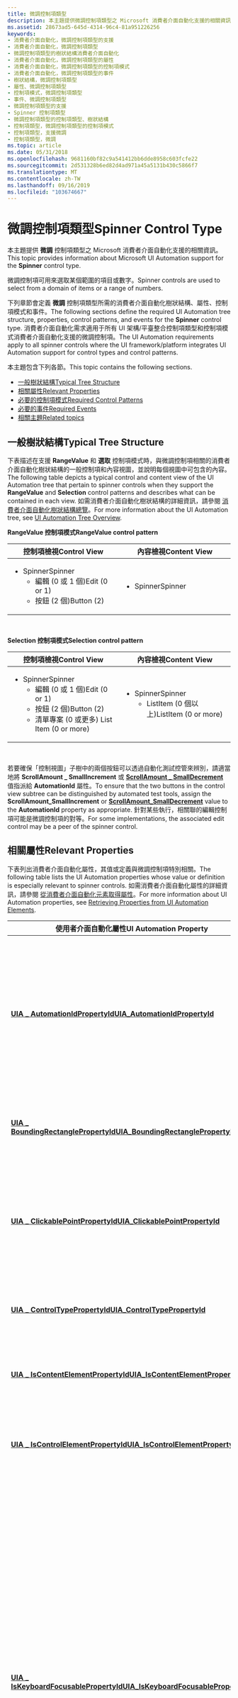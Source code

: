 ```yaml
---
title: 微調控制項類型
description: 本主題提供微調控制項類型之 Microsoft 消費者介面自動化支援的相關資訊。
ms.assetid: 28673ad5-645d-4314-96c4-81a951226256
keywords:
- 消費者介面自動化，微調控制項類型的支援
- 消費者介面自動化，微調控制項類型
- 微調控制項類型的樹狀結構消費者介面自動化
- 消費者介面自動化，微調控制項類型的屬性
- 消費者介面自動化，微調控制項類型的控制項模式
- 消費者介面自動化，微調控制項類型的事件
- 樹狀結構，微調控制項類型
- 屬性、微調控制項類型
- 控制項模式，微調控制項類型
- 事件、微調控制項類型
- 微調控制項類型的支援
- Spinner 控制項類型
- 微調控制項類型的控制項類型、樹狀結構
- 控制項類型，微調控制項類型的控制項模式
- 控制項類型，支援微調
- 控制項類型，微調
ms.topic: article
ms.date: 05/31/2018
ms.openlocfilehash: 9681160bf82c9a541412bb6dde8958c603fcfe22
ms.sourcegitcommit: 2d531328b6ed82d4ad971a45a5131b430c5866f7
ms.translationtype: MT
ms.contentlocale: zh-TW
ms.lasthandoff: 09/16/2019
ms.locfileid: "103674667"
---
```

# <a name="spinner-control-type"></a><span data-ttu-id="2869f-119">微調控制項類型</span><span class="sxs-lookup"><span data-stu-id="2869f-119">Spinner Control Type</span></span>

<span data-ttu-id="2869f-120">本主題提供 **微調** 控制項類型之 Microsoft 消費者介面自動化支援的相關資訊。</span><span class="sxs-lookup"><span data-stu-id="2869f-120">This topic provides information about Microsoft UI Automation support for the **Spinner** control type.</span></span>

<span data-ttu-id="2869f-121">微調控制項可用來選取某個範圍的項目或數字。</span><span class="sxs-lookup"><span data-stu-id="2869f-121">Spinner controls are used to select from a domain of items or a range of numbers.</span></span>

<span data-ttu-id="2869f-122">下列章節會定義 **微調** 控制項類型所需的消費者介面自動化樹狀結構、屬性、控制項模式和事件。</span><span class="sxs-lookup"><span data-stu-id="2869f-122">The following sections define the required UI Automation tree structure, properties, control patterns, and events for the **Spinner** control type.</span></span> <span data-ttu-id="2869f-123">消費者介面自動化需求適用于所有 UI 架構/平臺整合控制項類型和控制項模式消費者介面自動化支援的微調控制項。</span><span class="sxs-lookup"><span data-stu-id="2869f-123">The UI Automation requirements apply to all spinner controls where the UI framework/platform integrates UI Automation support for control types and control patterns.</span></span>

<span data-ttu-id="2869f-124">本主題包含下列各節。</span><span class="sxs-lookup"><span data-stu-id="2869f-124">This topic contains the following sections.</span></span>

-   [<span data-ttu-id="2869f-125">一般樹狀結構</span><span class="sxs-lookup"><span data-stu-id="2869f-125">Typical Tree Structure</span></span>](#typical-tree-structure)
-   [<span data-ttu-id="2869f-126">相關屬性</span><span class="sxs-lookup"><span data-stu-id="2869f-126">Relevant Properties</span></span>](#relevant-properties)
-   [<span data-ttu-id="2869f-127">必要的控制項模式</span><span class="sxs-lookup"><span data-stu-id="2869f-127">Required Control Patterns</span></span>](#required-control-patterns)
-   [<span data-ttu-id="2869f-128">必要的事件</span><span class="sxs-lookup"><span data-stu-id="2869f-128">Required Events</span></span>](#required-events)
-   [<span data-ttu-id="2869f-129">相關主題</span><span class="sxs-lookup"><span data-stu-id="2869f-129">Related topics</span></span>](#related-topics)

## <a name="typical-tree-structure"></a><span data-ttu-id="2869f-130">一般樹狀結構</span><span class="sxs-lookup"><span data-stu-id="2869f-130">Typical Tree Structure</span></span>

<span data-ttu-id="2869f-131">下表描述在支援 **RangeValue** 和 **選取** 控制項模式時，與微調控制項相關的消費者介面自動化樹狀結構的一般控制項和內容視圖，並說明每個視圖中可包含的內容。</span><span class="sxs-lookup"><span data-stu-id="2869f-131">The following table depicts a typical control and content view of the UI Automation tree that pertain to spinner controls when they support the **RangeValue** and **Selection** control patterns and describes what can be contained in each view.</span></span> <span data-ttu-id="2869f-132">如需消費者介面自動化樹狀結構的詳細資訊，請參閱 [消費者介面自動化樹狀結構總覽](uiauto-treeoverview.md)。</span><span class="sxs-lookup"><span data-stu-id="2869f-132">For more information about the UI Automation tree, see [UI Automation Tree Overview](uiauto-treeoverview.md).</span></span>

<span data-ttu-id="2869f-133">**RangeValue 控制項模式**</span><span class="sxs-lookup"><span data-stu-id="2869f-133">**RangeValue control pattern**</span></span>



<table>
<colgroup>
<col style="width: 50%" />
<col style="width: 50%" />
</colgroup>
<thead>
<tr class="header">
<th><span data-ttu-id="2869f-134">控制項檢視</span><span class="sxs-lookup"><span data-stu-id="2869f-134">Control View</span></span></th>
<th><span data-ttu-id="2869f-135">內容檢視</span><span class="sxs-lookup"><span data-stu-id="2869f-135">Content View</span></span></th>
</tr>
</thead>
<tbody>
<tr class="odd">
<td><ul>
<li><span data-ttu-id="2869f-136">Spinner</span><span class="sxs-lookup"><span data-stu-id="2869f-136">Spinner</span></span>
<ul>
<li><span data-ttu-id="2869f-137">編輯 (0 或 1 個)</span><span class="sxs-lookup"><span data-stu-id="2869f-137">Edit (0 or 1)</span></span></li>
<li><span data-ttu-id="2869f-138">按鈕 (2 個)</span><span class="sxs-lookup"><span data-stu-id="2869f-138">Button (2)</span></span></li>
</ul></li>
</ul></td>
<td><ul>
<li><span data-ttu-id="2869f-139">Spinner</span><span class="sxs-lookup"><span data-stu-id="2869f-139">Spinner</span></span></li>
</ul></td>
</tr>
</tbody>
</table>



 

<span data-ttu-id="2869f-140">**Selection 控制項模式**</span><span class="sxs-lookup"><span data-stu-id="2869f-140">**Selection control pattern**</span></span>



<table>
<colgroup>
<col style="width: 50%" />
<col style="width: 50%" />
</colgroup>
<thead>
<tr class="header">
<th><span data-ttu-id="2869f-141">控制項檢視</span><span class="sxs-lookup"><span data-stu-id="2869f-141">Control View</span></span></th>
<th><span data-ttu-id="2869f-142">內容檢視</span><span class="sxs-lookup"><span data-stu-id="2869f-142">Content View</span></span></th>
</tr>
</thead>
<tbody>
<tr class="odd">
<td><ul>
<li><span data-ttu-id="2869f-143">Spinner</span><span class="sxs-lookup"><span data-stu-id="2869f-143">Spinner</span></span>
<ul>
<li><span data-ttu-id="2869f-144">編輯 (0 或 1 個)</span><span class="sxs-lookup"><span data-stu-id="2869f-144">Edit (0 or 1)</span></span></li>
<li><span data-ttu-id="2869f-145">按鈕 (2 個)</span><span class="sxs-lookup"><span data-stu-id="2869f-145">Button (2)</span></span></li>
<li><span data-ttu-id="2869f-146">清單專案 (0 或更多) </span><span class="sxs-lookup"><span data-stu-id="2869f-146">List Item (0 or more)</span></span></li>
</ul></li>
</ul></td>
<td><ul>
<li><span data-ttu-id="2869f-147">Spinner</span><span class="sxs-lookup"><span data-stu-id="2869f-147">Spinner</span></span>
<ul>
<li><span data-ttu-id="2869f-148">ListItem (0 個以上)</span><span class="sxs-lookup"><span data-stu-id="2869f-148">ListItem (0 or more)</span></span></li>
</ul></li>
</ul></td>
</tr>
</tbody>
</table>



 

<span data-ttu-id="2869f-149">若要確保「控制視圖」子樹中的兩個按鈕可以透過自動化測試控管來辨別，請適當地將 **ScrollAmount \_ SmallIncrement** 或 [**ScrollAmount \_ SmallDecrement**](/windows/desktop/api/UIAutomationCore/ne-uiautomationcore-scrollamount) 值指派給 **AutomationId** 屬性。</span><span class="sxs-lookup"><span data-stu-id="2869f-149">To ensure that the two buttons in the control view subtree can be distinguished by automated test tools, assign the **ScrollAmount\_SmallIncrement** or [**ScrollAmount\_SmallDecrement**](/windows/desktop/api/UIAutomationCore/ne-uiautomationcore-scrollamount) value to the **AutomationId** property as appropriate.</span></span> <span data-ttu-id="2869f-150">針對某些執行，相關聯的編輯控制項可能是微調控制項的對等。</span><span class="sxs-lookup"><span data-stu-id="2869f-150">For some implementations, the associated edit control may be a peer of the spinner control.</span></span>

## <a name="relevant-properties"></a><span data-ttu-id="2869f-151">相關屬性</span><span class="sxs-lookup"><span data-stu-id="2869f-151">Relevant Properties</span></span>

<span data-ttu-id="2869f-152">下表列出消費者介面自動化屬性，其值或定義與微調控制項特別相關。</span><span class="sxs-lookup"><span data-stu-id="2869f-152">The following table lists the UI Automation properties whose value or definition is especially relevant to spinner controls.</span></span> <span data-ttu-id="2869f-153">如需消費者介面自動化屬性的詳細資訊，請參閱 [從消費者介面自動化元素取得屬性](uiauto-propertiesforclients.md)。</span><span class="sxs-lookup"><span data-stu-id="2869f-153">For more information about UI Automation properties, see [Retrieving Properties from UI Automation Elements](uiauto-propertiesforclients.md).</span></span>



| <span data-ttu-id="2869f-154">使用者介面自動化屬性</span><span class="sxs-lookup"><span data-stu-id="2869f-154">UI Automation Property</span></span>                                                                                              | <span data-ttu-id="2869f-155">值</span><span class="sxs-lookup"><span data-stu-id="2869f-155">Value</span></span>       | <span data-ttu-id="2869f-156">注意</span><span class="sxs-lookup"><span data-stu-id="2869f-156">Notes</span></span>                                                                                                                                                                                                                                                                                                                      |
|---------------------------------------------------------------------------------------------------------------------|-------------|----------------------------------------------------------------------------------------------------------------------------------------------------------------------------------------------------------------------------------------------------------------------------------------------------------------------------|
| [<span data-ttu-id="2869f-157">**UIA \_ AutomationIdPropertyId**</span><span class="sxs-lookup"><span data-stu-id="2869f-157">**UIA\_AutomationIdPropertyId**</span></span>](uiauto-automation-element-propids.md)                 | <span data-ttu-id="2869f-158">請參閱備註。</span><span class="sxs-lookup"><span data-stu-id="2869f-158">See notes.</span></span>  | <span data-ttu-id="2869f-159">這個屬性的值在消費者介面自動化樹狀結構的原始視圖中的所有對等元素之間必須是唯一的。</span><span class="sxs-lookup"><span data-stu-id="2869f-159">The value of this property must be unique among all peer elements in the raw view of the UI Automation tree.</span></span>                                                                                                                                                                                                               |
| [<span data-ttu-id="2869f-160">**UIA \_ BoundingRectanglePropertyId**</span><span class="sxs-lookup"><span data-stu-id="2869f-160">**UIA\_BoundingRectanglePropertyId**</span></span>](uiauto-automation-element-propids.md)       | <span data-ttu-id="2869f-161">請參閱備註。</span><span class="sxs-lookup"><span data-stu-id="2869f-161">See notes.</span></span>  | <span data-ttu-id="2869f-162">包含整個控制項的最外層矩形。</span><span class="sxs-lookup"><span data-stu-id="2869f-162">The outermost rectangle that contains the whole control.</span></span>                                                                                                                                                                                                                                                                   |
| [<span data-ttu-id="2869f-163">**UIA \_ ClickablePointPropertyId**</span><span class="sxs-lookup"><span data-stu-id="2869f-163">**UIA\_ClickablePointPropertyId**</span></span>](uiauto-automation-element-propids.md)             | <span data-ttu-id="2869f-164">請參閱備註。</span><span class="sxs-lookup"><span data-stu-id="2869f-164">See notes.</span></span>  | <span data-ttu-id="2869f-165">微調控制項可點選的點會將焦點置於控制項的編輯部分。</span><span class="sxs-lookup"><span data-stu-id="2869f-165">The spinner control's clickable point gives focus to the edit portion of the control.</span></span>                                                                                                                                                                                                                                      |
| [<span data-ttu-id="2869f-166">**UIA \_ ControlTypePropertyId**</span><span class="sxs-lookup"><span data-stu-id="2869f-166">**UIA\_ControlTypePropertyId**</span></span>](uiauto-automation-element-propids.md)                   | <span data-ttu-id="2869f-167">**Spinner**</span><span class="sxs-lookup"><span data-stu-id="2869f-167">**Spinner**</span></span> | <span data-ttu-id="2869f-168">此值與所有架構的值相同。</span><span class="sxs-lookup"><span data-stu-id="2869f-168">This value is the same for all frameworks.</span></span>                                                                                                                                                                                                                                                                                 |
| [<span data-ttu-id="2869f-169">**UIA \_ IsContentElementPropertyId**</span><span class="sxs-lookup"><span data-stu-id="2869f-169">**UIA\_IsContentElementPropertyId**</span></span>](uiauto-automation-element-propids.md)         | <span data-ttu-id="2869f-170">true</span><span class="sxs-lookup"><span data-stu-id="2869f-170">TRUE</span></span>        | <span data-ttu-id="2869f-171">微調控制項必須一律為內容。</span><span class="sxs-lookup"><span data-stu-id="2869f-171">The spinner control must always be content.</span></span>                                                                                                                                                                                                                                                                                |
| [<span data-ttu-id="2869f-172">**UIA \_ IsControlElementPropertyId**</span><span class="sxs-lookup"><span data-stu-id="2869f-172">**UIA\_IsControlElementPropertyId**</span></span>](uiauto-automation-element-propids.md)         | <span data-ttu-id="2869f-173">true</span><span class="sxs-lookup"><span data-stu-id="2869f-173">TRUE</span></span>        | <span data-ttu-id="2869f-174">微調控制項必須一律為控制項。</span><span class="sxs-lookup"><span data-stu-id="2869f-174">The spinner control must always be a control.</span></span>                                                                                                                                                                                                                                                                              |
| [<span data-ttu-id="2869f-175">**UIA \_ IsKeyboardFocusablePropertyId**</span><span class="sxs-lookup"><span data-stu-id="2869f-175">**UIA\_IsKeyboardFocusablePropertyId**</span></span>](uiauto-automation-element-propids.md)   | <span data-ttu-id="2869f-176">請參閱備註。</span><span class="sxs-lookup"><span data-stu-id="2869f-176">See notes.</span></span>  | <span data-ttu-id="2869f-177">如果控制項可接收鍵盤焦點，就必定支援此屬性。</span><span class="sxs-lookup"><span data-stu-id="2869f-177">If the control can receive keyboard focus, it must support this property.</span></span> <span data-ttu-id="2869f-178">微調控制項很少會取得焦點，但在這種情況下，焦點應該留在微調控制項本身，而不是子按鈕。</span><span class="sxs-lookup"><span data-stu-id="2869f-178">A spinner control rarely takes the focus, but when it does, the focus should remain on the spinner control itself, not on the child buttons.</span></span> <span data-ttu-id="2869f-179">使用者應該可以使用向上鍵和向下鍵來執行所有滾動動作。</span><span class="sxs-lookup"><span data-stu-id="2869f-179">The user should be able to perform all scrolling actions by using the UP ARROW and DOWN ARROW keys.</span></span> |
| [<span data-ttu-id="2869f-180">**UIA \_ LabeledByPropertyId**</span><span class="sxs-lookup"><span data-stu-id="2869f-180">**UIA\_LabeledByPropertyId**</span></span>](uiauto-automation-element-propids.md)                       | <span data-ttu-id="2869f-181">請參閱備註。</span><span class="sxs-lookup"><span data-stu-id="2869f-181">See notes.</span></span>  | <span data-ttu-id="2869f-182">微調控制項有靜態文字標籤。</span><span class="sxs-lookup"><span data-stu-id="2869f-182">Spinner controls have a static text label.</span></span>                                                                                                                                                                                                                                                                                 |
| [<span data-ttu-id="2869f-183">**UIA \_ LocalizedControlTypePropertyId**</span><span class="sxs-lookup"><span data-stu-id="2869f-183">**UIA\_LocalizedControlTypePropertyId**</span></span>](uiauto-automation-element-propids.md) | <span data-ttu-id="2869f-184">請參閱備註。</span><span class="sxs-lookup"><span data-stu-id="2869f-184">See notes.</span></span>  | <span data-ttu-id="2869f-185">對應至 **微調** 控制項類型的當地語系化字串。</span><span class="sxs-lookup"><span data-stu-id="2869f-185">Localized string corresponding to the **Spinner** control type.</span></span> <span data-ttu-id="2869f-186">針對 en-us 或英文 (美國) ，預設值為 "微調"。</span><span class="sxs-lookup"><span data-stu-id="2869f-186">The default value is "spinner" for en-US or English (United States).</span></span>                                                                                                                                                                                       |
| [<span data-ttu-id="2869f-187">**UIA \_ NamePropertyId**</span><span class="sxs-lookup"><span data-stu-id="2869f-187">**UIA\_NamePropertyId**</span></span>](uiauto-automation-element-propids.md)                                 | <span data-ttu-id="2869f-188">請參閱備註。</span><span class="sxs-lookup"><span data-stu-id="2869f-188">See notes.</span></span>  | <span data-ttu-id="2869f-189">微調控制項的名稱通常來自靜態文字標籤。</span><span class="sxs-lookup"><span data-stu-id="2869f-189">The spinner control typically gets its name from a static text label.</span></span>                                                                                                                                                                                                                                                      |



 

## <a name="required-control-patterns"></a><span data-ttu-id="2869f-190">必要的控制項模式</span><span class="sxs-lookup"><span data-stu-id="2869f-190">Required Control Patterns</span></span>

<span data-ttu-id="2869f-191">下表列出所有微調控制項都必須支援的消費者介面自動化控制項模式。</span><span class="sxs-lookup"><span data-stu-id="2869f-191">The following table lists the UI Automation control patterns required to be supported by all spinner controls.</span></span> <span data-ttu-id="2869f-192">如需控制項模式的詳細資訊，請參閱 [UI Automation Control Patterns Overview](uiauto-controlpatternsoverview.md)。</span><span class="sxs-lookup"><span data-stu-id="2869f-192">For more information on control patterns, see [UI Automation Control Patterns Overview](uiauto-controlpatternsoverview.md).</span></span>



| <span data-ttu-id="2869f-193">控制項模式/模式屬性</span><span class="sxs-lookup"><span data-stu-id="2869f-193">Control Pattern/Pattern Property</span></span>                                         | <span data-ttu-id="2869f-194">支援/值</span><span class="sxs-lookup"><span data-stu-id="2869f-194">Support/Value</span></span> | <span data-ttu-id="2869f-195">備註</span><span class="sxs-lookup"><span data-stu-id="2869f-195">Notes</span></span>                                                                                                                                     |
|--------------------------------------------------------------------------|---------------|-------------------------------------------------------------------------------------------------------------------------------------------|
| [<span data-ttu-id="2869f-196">**IRangeValueProvider**</span><span class="sxs-lookup"><span data-stu-id="2869f-196">**IRangeValueProvider**</span></span>](/windows/desktop/api/UIAutomationCore/nn-uiautomationcore-irangevalueprovider)                | <span data-ttu-id="2869f-197">相依</span><span class="sxs-lookup"><span data-stu-id="2869f-197">Depends</span></span>       | <span data-ttu-id="2869f-198">橫跨數值範圍的微調控制項可以支援 [RangeValue](uiauto-implementingrangevalue.md) 控制項模式。</span><span class="sxs-lookup"><span data-stu-id="2869f-198">Spinner controls that span a numeric range can support the [RangeValue](uiauto-implementingrangevalue.md) control pattern.</span></span>               |
| [<span data-ttu-id="2869f-199">**ISelectionProvider**</span><span class="sxs-lookup"><span data-stu-id="2869f-199">**ISelectionProvider**</span></span>](/windows/desktop/api/UIAutomationCore/nn-uiautomationcore-iselectionprovider)                  | <span data-ttu-id="2869f-200">相依</span><span class="sxs-lookup"><span data-stu-id="2869f-200">Depends</span></span>       | <span data-ttu-id="2869f-201">具有要選取之專案清單的微調控制項，必須支援 [選取](uiauto-implementingselection.md) 控制項模式。</span><span class="sxs-lookup"><span data-stu-id="2869f-201">Spinner controls that have a list of items to be selected must support the [Selection](uiauto-implementingselection.md) control pattern.</span></span> |
| [<span data-ttu-id="2869f-202">**CanSelectMultiple**</span><span class="sxs-lookup"><span data-stu-id="2869f-202">**CanSelectMultiple**</span></span>](/windows/desktop/api/UIAutomationCore/nf-uiautomationcore-iselectionprovider-get_canselectmultiple) | <span data-ttu-id="2869f-203">FALSE</span><span class="sxs-lookup"><span data-stu-id="2869f-203">FALSE</span></span>         | <span data-ttu-id="2869f-204">微調控制項一律是單一選擇容器。</span><span class="sxs-lookup"><span data-stu-id="2869f-204">Spinner controls are always single selection containers.</span></span>                                                                                  |
| [<span data-ttu-id="2869f-205">**IValueProvider**</span><span class="sxs-lookup"><span data-stu-id="2869f-205">**IValueProvider**</span></span>](/windows/desktop/api/UIAutomationCore/nn-uiautomationcore-ivalueprovider)                          | <span data-ttu-id="2869f-206">相依</span><span class="sxs-lookup"><span data-stu-id="2869f-206">Depends</span></span>       | <span data-ttu-id="2869f-207">橫跨一組 descrete 選項或數位的微調控制項可以支援 [值](uiauto-implementingvalue.md) 控制項模式。</span><span class="sxs-lookup"><span data-stu-id="2869f-207">Spinner controls that span a descrete set of options or numbers can support the [Value](uiauto-implementingvalue.md) control pattern.</span></span>    |



 

## <a name="required-events"></a><span data-ttu-id="2869f-208">必要的事件</span><span class="sxs-lookup"><span data-stu-id="2869f-208">Required Events</span></span>

<span data-ttu-id="2869f-209">下表列出微調控制項必須支援的消費者介面自動化事件。</span><span class="sxs-lookup"><span data-stu-id="2869f-209">The following table lists the UI Automation events that spinner controls are required to support.</span></span> <span data-ttu-id="2869f-210">如需 [UI Automation Events Overview](uiauto-eventsoverview.md)事件的詳細資訊，請參閱</span><span class="sxs-lookup"><span data-stu-id="2869f-210">For more information on events, see [UI Automation Events Overview](uiauto-eventsoverview.md).</span></span>



| <span data-ttu-id="2869f-211">消費者介面自動化事件</span><span class="sxs-lookup"><span data-stu-id="2869f-211">UI Automation Event</span></span>                                                                                                                   | <span data-ttu-id="2869f-212">備註</span><span class="sxs-lookup"><span data-stu-id="2869f-212">Notes</span></span>                                                                                                                      |
|---------------------------------------------------------------------------------------------------------------------------------------|----------------------------------------------------------------------------------------------------------------------------|
| [<span data-ttu-id="2869f-213">**UIA \_ AutomationFocusChangedEventId**</span><span class="sxs-lookup"><span data-stu-id="2869f-213">**UIA\_AutomationFocusChangedEventId**</span></span>](uiauto-event-ids.md)                                      |                                                                                                                            |
| <span data-ttu-id="2869f-214">[**UIA \_BoundingRectanglePropertyId**](uiauto-automation-element-propids.md) 屬性變更事件。</span><span class="sxs-lookup"><span data-stu-id="2869f-214">[**UIA\_BoundingRectanglePropertyId**](uiauto-automation-element-propids.md) property-changed event.</span></span> |                                                                                                                            |
| <span data-ttu-id="2869f-215">[**UIA \_IsEnabledPropertyId**](uiauto-automation-element-propids.md) 屬性變更事件。</span><span class="sxs-lookup"><span data-stu-id="2869f-215">[**UIA\_IsEnabledPropertyId**](uiauto-automation-element-propids.md) property-changed event.</span></span>                 | <span data-ttu-id="2869f-216">如果控制項支援 [**IsEnabled**](uiauto-automation-element-propids.md) 屬性，就必須支援這個事件。</span><span class="sxs-lookup"><span data-stu-id="2869f-216">If the control supports the [**IsEnabled**](uiauto-automation-element-propids.md) property, it must support this event.</span></span>   |
| <span data-ttu-id="2869f-217">[**UIA \_IsOffscreenPropertyId**](uiauto-automation-element-propids.md) 屬性變更事件。</span><span class="sxs-lookup"><span data-stu-id="2869f-217">[**UIA\_IsOffscreenPropertyId**](uiauto-automation-element-propids.md) property-changed event.</span></span>             | <span data-ttu-id="2869f-218">如果控制項支援 [**IsOffscreen**](uiauto-automation-element-propids.md) 屬性，就必須支援這個事件。</span><span class="sxs-lookup"><span data-stu-id="2869f-218">If the control supports the [**IsOffscreen**](uiauto-automation-element-propids.md) property, it must support this event.</span></span> |
| <span data-ttu-id="2869f-219">[**UIA \_RangeValueValuePropertyId**](uiauto-control-pattern-propids.md) 屬性變更事件。</span><span class="sxs-lookup"><span data-stu-id="2869f-219">[**UIA\_RangeValueValuePropertyId**](uiauto-control-pattern-propids.md) property-changed event.</span></span>        | <span data-ttu-id="2869f-220">如果控制項支援 [RangeValue](uiauto-implementingrangevalue.md) 控制項模式，就必須支援這個事件。</span><span class="sxs-lookup"><span data-stu-id="2869f-220">If the control supports the [RangeValue](uiauto-implementingrangevalue.md) control pattern, it must support this event.</span></span>   |
| <span data-ttu-id="2869f-221">[**UIA \_Selection \_ InvalidatedEventId**](uiauto-event-ids.md) 屬性變更事件。</span><span class="sxs-lookup"><span data-stu-id="2869f-221">[**UIA\_Selection\_InvalidatedEventId**](uiauto-event-ids.md) property-changed event.</span></span>               | <span data-ttu-id="2869f-222">如果控制項支援 [選取](uiauto-implementingselection.md) 控制項模式，就必須支援這個事件。</span><span class="sxs-lookup"><span data-stu-id="2869f-222">If the control supports the [Selection](uiauto-implementingselection.md) control pattern, it must support this event.</span></span>     |
| [<span data-ttu-id="2869f-223">**UIA \_ StructureChangedEventId**</span><span class="sxs-lookup"><span data-stu-id="2869f-223">**UIA\_StructureChangedEventId**</span></span>](uiauto-event-ids.md)                                                  |                                                                                                                            |
| <span data-ttu-id="2869f-224">[**UIA \_ValueValuePropertyId**](uiauto-control-pattern-propids.md) 屬性變更事件。</span><span class="sxs-lookup"><span data-stu-id="2869f-224">[**UIA\_ValueValuePropertyId**](uiauto-control-pattern-propids.md) property-changed event.</span></span>                  | <span data-ttu-id="2869f-225">如果控制項支援 [值](uiauto-implementingvalue.md) 控制項模式，就必須支援這個事件。</span><span class="sxs-lookup"><span data-stu-id="2869f-225">If the control supports the [Value](uiauto-implementingvalue.md) control pattern, it must support this event.</span></span>             |



 

## <a name="related-topics"></a><span data-ttu-id="2869f-226">相關主題</span><span class="sxs-lookup"><span data-stu-id="2869f-226">Related topics</span></span>

<dl> <dt>

<span data-ttu-id="2869f-227">**概念**</span><span class="sxs-lookup"><span data-stu-id="2869f-227">**Conceptual**</span></span>
</dt> <dt>

[<span data-ttu-id="2869f-228">UI 自動化控制項類型概觀</span><span class="sxs-lookup"><span data-stu-id="2869f-228">UI Automation Control Types Overview</span></span>](uiauto-controltypesoverview.md)
</dt> <dt>

[<span data-ttu-id="2869f-229">UI 自動化概觀</span><span class="sxs-lookup"><span data-stu-id="2869f-229">UI Automation Overview</span></span>](uiauto-uiautomationoverview.md)
</dt> </dl>

 

 




